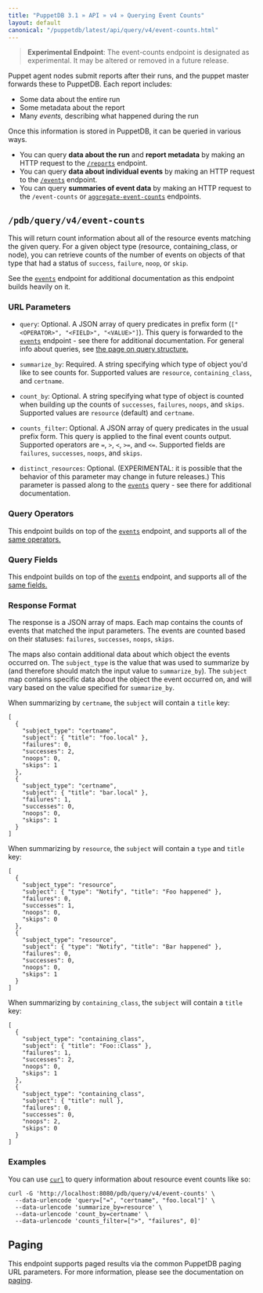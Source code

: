 ```yaml
---
title: "PuppetDB 3.1 » API » v4 » Querying Event Counts"
layout: default
canonical: "/puppetdb/latest/api/query/v4/event-counts.html"
---
```


[events]: ./events.html
[paging]: ./paging.html
[curl]: ../curl.html
[query]: ./query.html

> **Experimental Endpoint**: The event-counts endpoint is designated
> as experimental. It may be altered or removed in a future release.

Puppet agent nodes submit reports after their runs, and the puppet master forwards these to PuppetDB. Each report includes:

* Some data about the entire run
* Some metadata about the report
* Many _events,_ describing what happened during the run

Once this information is stored in PuppetDB, it can be queried in various ways.

* You can query **data about the run** and **report metadata** by making an HTTP request to the [`/reports`](./reports.html) endpoint.
* You can query **data about individual events** by making an HTTP request to the [`/events`][events] endpoint.
* You can query **summaries of event data** by making an HTTP request to the `/event-counts` or [`aggregate-event-counts`](./aggregate-event-counts.html) endpoints.

## `/pdb/query/v4/event-counts`

This will return count information about all of the resource events matching the given query.
For a given object type (resource, containing_class, or node), you can retrieve counts of the
number of events on objects of that type that had a status of `success`, `failure`, `noop`,
or `skip`.

See the [`events`][events] endpoint for additional documentation as this endpoint builds heavily on it.

### URL Parameters

* `query`: Optional. A JSON array of query predicates in prefix form (`["<OPERATOR>", "<FIELD>", "<VALUE>"]`).
This query is forwarded to the [`events`][events] endpoint - see there for additional documentation. For general info about queries, see [the page on query structure.][query]

* `summarize_by`: Required. A string specifying which type of object you'd like to see counts for.
Supported values are `resource`, `containing_class`, and `certname`.

* `count_by`: Optional. A string specifying what type of object is counted when building up the
counts of `successes`, `failures`, `noops`, and `skips`. Supported values are `resource` (default)
and `certname`.

* `counts_filter`: Optional. A JSON array of query predicates in the usual prefix form. This query
is applied to the final event counts output. Supported operators are `=`, `>`, `<`, `>=`, and `<=`.
Supported fields are `failures`, `successes`, `noops`, and `skips`.

* `distinct_resources`: Optional.  (EXPERIMENTAL: it is possible that the behavior
of this parameter may change in future releases.)  This parameter is passed along
to the [`events`][events] query - see there for additional documentation.

### Query Operators

This endpoint builds on top of the [`events`][events] endpoint, and supports all of the [same operators.](./events.html#query-operators)

### Query Fields

This endpoint builds on top of the [`events`][events] endpoint, and supports all of the [same fields.](./events.html#query-fields)

### Response Format

The response is a JSON array of maps. Each map contains the counts of events that matched the input
parameters. The events are counted based on their statuses: `failures`, `successes`, `noops`, `skips`.

The maps also contain additional data about which object the events occurred on. The `subject_type`
is the value that was used to summarize by (and therefore should match the input value to `summarize_by`).
The `subject` map contains specific data about the object the event occurred on, and will vary based on
the value specified for `summarize_by`.

When summarizing by `certname`, the `subject` will contain a `title` key:

    [
      {
        "subject_type": "certname",
        "subject": { "title": "foo.local" },
        "failures": 0,
        "successes": 2,
        "noops": 0,
        "skips": 1
      },
      {
        "subject_type": "certname",
        "subject": { "title": "bar.local" },
        "failures": 1,
        "successes": 0,
        "noops": 0,
        "skips": 1
      }
    ]

When summarizing by `resource`, the `subject` will contain a `type` and `title` key:

    [
      {
        "subject_type": "resource",
        "subject": { "type": "Notify", "title": "Foo happened" },
        "failures": 0,
        "successes": 1,
        "noops": 0,
        "skips": 0
      },
      {
        "subject_type": "resource",
        "subject": { "type": "Notify", "title": "Bar happened" },
        "failures": 0,
        "successes": 0,
        "noops": 0,
        "skips": 1
      }
    ]

When summarizing by `containing_class`, the `subject` will contain a `title` key:

    [
      {
        "subject_type": "containing_class",
        "subject": { "title": "Foo::Class" },
        "failures": 1,
        "successes": 2,
        "noops": 0,
        "skips": 1
      },
      {
        "subject_type": "containing_class",
        "subject": { "title": null },
        "failures": 0,
        "successes": 0,
        "noops": 2,
        "skips": 0
      }
    ]

### Examples

You can use [`curl`][curl] to query information about resource event counts like so:

    curl -G 'http://localhost:8080/pdb/query/v4/event-counts' \
      --data-urlencode 'query=["=", "certname", "foo.local"]' \
      --data-urlencode 'summarize_by=resource' \
      --data-urlencode 'count_by=certname' \
      --data-urlencode 'counts_filter=[">", "failures", 0]'

## Paging

This endpoint supports paged results via the common PuppetDB paging URL parameters.
For more information, please see the documentation on [paging][paging].
